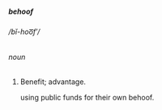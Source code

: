 ##### behoof

###### /bĭ-hoo͞f′/

###### noun

1. Benefit; advantage.
    
    using public funds for their own behoof.